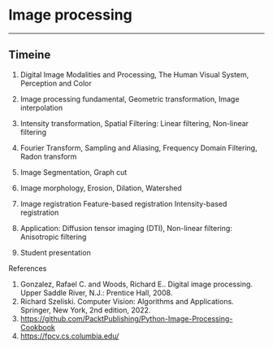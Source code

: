 # Image processing

---

## Timeine

1. Digital Image Modalities and Processing,
The Human Visual System, Perception and Color

2. Image processing fundamental, Geometric transformation, Image interpolation

3. Intensity transformation,
Spatial Filtering: Linear filtering, Non-linear filtering

4. Fourier Transform, Sampling and Aliasing, 
Frequency Domain Filtering, Radon transform

5. Image Segmentation,
Graph cut

6. Image morphology,
Erosion, Dilation,
Watershed

7. Image registration
Feature-based registration
Intensity-based registration


8. Application: Diffusion tensor imaging (DTI), 
Non-linear filtering: Anisotropic filtering

9. Student presentation



References

1. Gonzalez, Rafael C. and Woods, Richard E.. Digital image processing. Upper Saddle River, N.J.: Prentice Hall, 2008. 
2. Richard Szeliski. Computer Vision: Algorithms and Applications. Springer, New York, 2nd edition, 2022.
3. https://github.com/PacktPublishing/Python-Image-Processing-Cookbook
4. https://fpcv.cs.columbia.edu/
